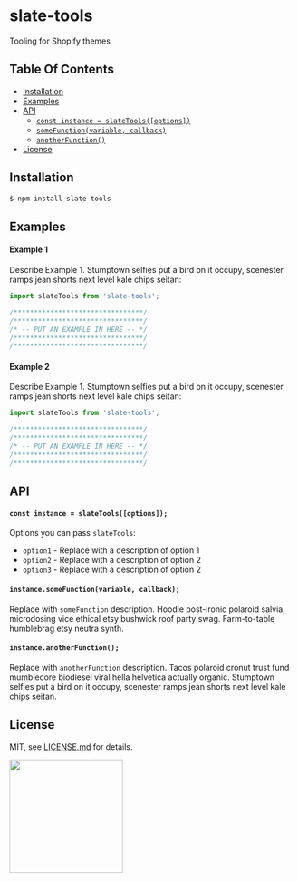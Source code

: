 # slate-tools

Tooling for Shopify themes

## Table Of Contents

- [Installation](#installation)
- [Examples](#examples)
- [API](#api)
    + [`const instance = slateTools([options])`](#const-instance-slatetools-options)
    + [`someFunction(variable, callback)`](#somefunction-variable-callback)
    + [`anotherFunction()`](#anotherfunction)
- [License](http://github.com/Shopify/slate-tools/blob/master/LICENSE.md)

## Installation
```bash
$ npm install slate-tools
```

## Examples

#### Example 1

Describe Example 1. Stumptown selfies put a bird on it occupy, scenester ramps jean shorts next level kale chips seitan:

```javascript
import slateTools from 'slate-tools';

/********************************/
/********************************/
/* -- PUT AN EXAMPLE IN HERE -- */
/********************************/
/********************************/
```

#### Example 2

Describe Example 1. Stumptown selfies put a bird on it occupy, scenester ramps jean shorts next level kale chips seitan:

```javascript
import slateTools from 'slate-tools';

/********************************/
/********************************/
/* -- PUT AN EXAMPLE IN HERE -- */
/********************************/
/********************************/
```

## API

#### `const instance = slateTools([options]);`

Options you can pass `slateTools`:
- `option1` - Replace with a description of option 1
- `option2` - Replace with a description of option 2
- `option3` - Replace with a description of option 2

#### `instance.someFunction(variable, callback);`

Replace with `someFunction` description. Hoodie post-ironic polaroid salvia, microdosing vice ethical etsy bushwick roof party swag. Farm-to-table humblebrag etsy neutra synth.

#### `instance.anotherFunction();`

Replace with `anotherFunction` description. Tacos polaroid cronut trust fund mumblecore biodiesel viral hella helvetica actually organic. Stumptown selfies put a bird on it occupy, scenester ramps jean shorts next level kale chips seitan.

## License

MIT, see [LICENSE.md](http://github.com/Shopify/slate-tools/blob/master/LICENSE.md) for details.

<img src="https://cdn.shopify.com/shopify-marketing_assets/builds/19.0.0/shopify-full-color-black.svg" width="200" />
